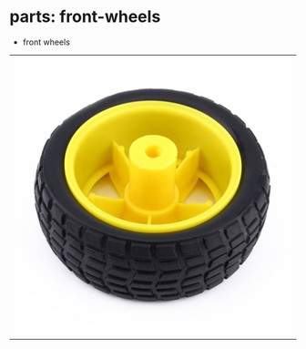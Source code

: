 # parts: front-wheels

- front wheels

|   |
| --- |
| ![image](https://github.com/kamangir/assets2/raw/main/bluer-ugv/front-wheels.jpg?raw=true) |
